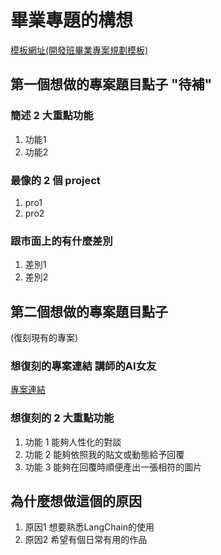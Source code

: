 # 畢業專題的構想

[模板網址(開發班畢業專案規劃模板)](https://hackmd.io/@zinstitute/rJj4OXFzp)

## 第一個想做的專案題目點子 "待補"

### 簡述 2 大重點功能

1. 功能1
2. 功能2

### 最像的 2 個 project

1. pro1
2. pro2

### 跟市面上的有什麼差別

1. 差別1
2. 差別2

## 第二個想做的專案題目點子

(復刻現有的專案)

### 想復刻的專案連結 講師的AI女友

[專案連結](https://line.me/R/ti/p/@105vhlcz?from=page&liff.referrer=https%3A%2F%2Fgithub.com%2Fz-institute%2FAI-Dev-Batch-1-HW%2Ftree%2FZ24049011%2Fw1%2FIndividual%2Ffinal_project_des&accountId=105vhlcz)

### 想復刻的 2 大重點功能

1. 功能 1 能夠人性化的對談
2. 功能 2 能夠依照我的貼文或動態給予回覆
3. 功能 3 能夠在回覆時順便產出一張相符的圖片

## 為什麼想做這個的原因

1. 原因1 想要熟悉LangChain的使用
2. 原因2 希望有個日常有用的作品
